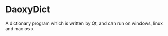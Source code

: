 # DaoxyDict
A dictionary program which is written by  Qt, and can run on windows, linux and mac os x
